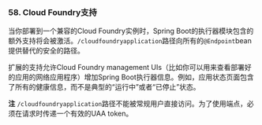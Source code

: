 ### 58. Cloud Foundry支持

当你部署到一个兼容的Cloud Foundry实例时，Spring Boot的执行器模块包含的额外支持将会被激活。`/cloudfoundryapplication`路径向所有的`@Endpoint`bean提供替代的安全的路径。

扩展的支持允许Cloud Foundry management UIs（比如你可以用来查看部署好的应用的网络应用程序）增加Spring Boot执行器信息。例如，应用状态页面包含了所有的健康信息，而不是典型的“运行中”或者“已停止”状态。

**注** `/cloudfoundryapplication`路径不能被常规用户直接访问。为了使用端点，必须在请求时传递一个有效的UAA token。
